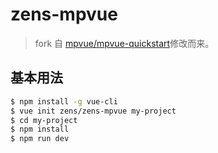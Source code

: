 # zens-mpvue

> fork 自 [mpvue/mpvue-quickstart](https://github.com/mpvue/mpvue-quickstart)修改而来。

## 基本用法
``` bash
$ npm install -g vue-cli
$ vue init zens/zens-mpvue my-project
$ cd my-project
$ npm install
$ npm run dev
```
